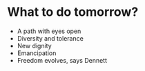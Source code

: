 # What to do tomorrow?

* A path with eyes open
* Diversity and tolerance
* New dignity
* Emancipation
* Freedom evolves, says Dennett

